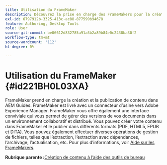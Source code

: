 ```yaml
---
title: Utilisation du FrameMaker
description: Découvrez la prise en charge des FrameMakers pour la création et la publication de contenu dans AEM Guides.
exl-id: 6797912b-3325-413c-ac88-877599b94678
feature: Authoring, Desktop Tools
role: User
source-git-commit: be06612d832785a91a3b2a89b84e0c2438ba30f2
workflow-type: tm+mt
source-wordcount: '112'
ht-degree: 0%

---
```


# Utilisation du FrameMaker {#id221BH0L03XA}

FrameMaker prend en charge la création et la publication de contenu dans AEM Guides. FrameMaker est livré avec un connecteur d’usine vers Adobe Experience Manager. FrameMaker vous offre également une interface conviviale qui vous permet de gérer des versions de vos documents dans un environnement collaboratif et distribué. Vous pouvez créer votre contenu dans FrameMaker et le publier dans différents formats (PDF, HTML5, EPUB et DITA). Vous pouvez également effectuer diverses opérations de gestion de fichiers, telles que l’extraction, l’extraction avec dépendances, l’archivage, l’actualisation, etc. Pour plus d’informations, voir [Aide sur les FrameMakers](https://help.adobe.com/en_US/framemaker/using/index.html).

**Rubrique parente :**&#x200B;[ Création de contenu à l’aide des outils de bureau](author-desktop-tools.md)
